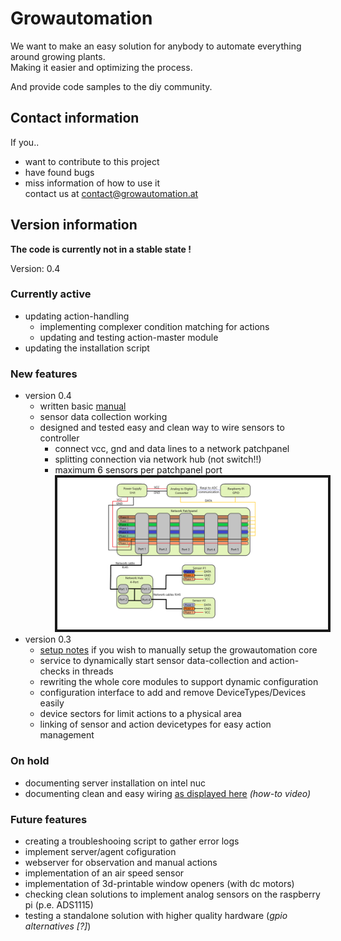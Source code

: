# Growautomation
We want to make an easy solution for anybody to automate everything around growing plants. <br />
Making it easier and optimizing the process.

And provide code samples to the diy community.

## Contact information
If you..
- want to contribute to this project
- have found bugs
- miss information of how to use it 
<br> contact us at contact@growautomation.at
## Version information

__The code is currently not in a stable state !__

Version: 0.4

### Currently active
- updating action-handling
  - implementing complexer condition matching for actions
  - updating and testing action-master module
- updating the installation script

### New features
- version 0.4
    - written basic [manual](https://github.com/growautomation-at/controller/blob/master/manual/agent/manual.md)
    - sensor data collection working
    - designed and tested easy and clean way to wire sensors to controller
      - connect vcc, gnd and data lines to a network patchpanel
      - splitting connection via network hub (not switch!!)
      - maximum 6 sensors per patchpanel port
      <br> <img src="https://github.com/growautomation-at/controller/blob/master/manual/hardware/cable-management.png" float="middle" border="4" alt="cable management topology">
- version 0.3
    - [setup notes](https://github.com/growautomation-at/controller/blob/master/setup/setup_notes.txt) if you wish to manually setup the growautomation core
    - service to dynamically start sensor data-collection and action-checks in threads
    - rewriting the whole core modules to support dynamic configuration
    - configuration interface to add and remove DeviceTypes/Devices easily
    - device sectors for limit actions to a physical area
    - linking of sensor and action devicetypes for easy action management

### On hold 
- documenting server installation on intel nuc
- documenting clean and easy wiring [as displayed here](https://github.com/growautomation-at/controller/blob/master/manual/hardware/cable-management.png) _(how-to video)_

### Future features
- creating a troubleshooing script to gather error logs
- implement server/agent cofiguration
- webserver for observation and manual actions
- implementation of an air speed sensor
- implementation of 3d-printable window openers (with dc motors)
- checking clean solutions to implement analog sensors on the raspberry pi (p.e. ADS1115)
- testing a standalone solution with higher quality hardware (_gpio alternatives [?]_)
  